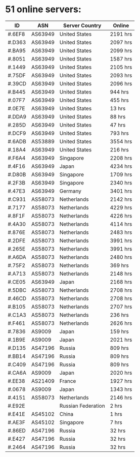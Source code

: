 # 51 online servers:

| ID | ASN | Server Country | Online |
| ------ | ------ | ------ | ------ |
| #.6EF8 | AS63949 | United States | 2191 hrs |
| #.D363 | AS63949 | United States | 2097 hrs |
| #.BA95 | AS63949 | United States | 2099 hrs |
| #.8051 | AS63949 | United States | 1587 hrs |
| #.1449 | AS63949 | United States | 2105 hrs |
| #.75DF | AS63949 | United States | 2093 hrs |
| #.39CD | AS63949 | United States | 2096 hrs |
| #.B445 | AS63949 | United States | 944 hrs |
| #.07F7 | AS63949 | United States | 455 hrs |
| #.0E7E | AS63949 | United States | 13 hrs |
| #.DDA9 | AS63949 | United States | 88 hrs |
| #.285D | AS63949 | United States | 47 hrs |
| #.DCF9 | AS63949 | United States | 793 hrs |
| #.6ADB | AS53889 | United States | 3554 hrs |
| #.18A4 | AS63949 | United States | 216 hrs |
| #.F6A4 | AS63949 | Singapore | 2208 hrs |
| #.4F16 | AS63949 | Japan | 4234 hrs |
| #.D80B | AS63949 | Singapore | 1709 hrs |
| #.2F3B | AS63949 | Singapore | 2340 hrs |
| #.47E3 | AS63949 | Germany | 3401 hrs |
| #.C931 | AS58073 | Netherlands | 2142 hrs |
| #.7177 | AS58073 | Netherlands | 4229 hrs |
| #.8F1F | AS58073 | Netherlands | 4226 hrs |
| #.4A30 | AS58073 | Netherlands | 4114 hrs |
| #.876E | AS58073 | Netherlands | 2483 hrs |
| #.2DFE | AS58073 | Netherlands | 3991 hrs |
| #.265E | AS58073 | Netherlands | 3991 hrs |
| #.A6DA | AS58073 | Netherlands | 2480 hrs |
| #.75F2 | AS58073 | Netherlands | 369 hrs |
| #.A713 | AS58073 | Netherlands | 2148 hrs |
| #.CE05 | AS63949 | Japan | 2168 hrs |
| #.5DBC | AS58073 | Netherlands | 2708 hrs |
| #.46CD | AS58073 | Netherlands | 2708 hrs |
| #.B105 | AS58073 | Netherlands | 2707 hrs |
| #.C1A3 | AS58073 | Netherlands | 236 hrs |
| #.F461 | AS58073 | Netherlands | 2626 hrs |
| #.7836 | AS9009 | Japan | 159 hrs |
| #.1B9E | AS9009 | Japan | 2021 hrs |
| #.D135 | AS47196 | Russia | 809 hrs |
| #.BB14 | AS47196 | Russia | 809 hrs |
| #.C409 | AS47196 | Russia | 809 hrs |
| #.CA6A | AS9009 | Japan | 2020 hrs |
| #.EE38 | AS21409 | France | 1927 hrs |
| #.0678 | AS9009 | Japan | 1343 hrs |
| #.4151 | AS58073 | Netherlands | 2146 hrs |
| #.E92E |  | Russian Federation | 2 hrs |
| #.E41E | AS45102 | China | 1 hrs |
| #.AE3F | AS45102 | Singapore | 7 hrs |
| #.86ED | AS47196 | Russia | 32 hrs |
| #.E427 | AS47196 | Russia | 32 hrs |
| #.2464 | AS47196 | Russia | 32 hrs |

